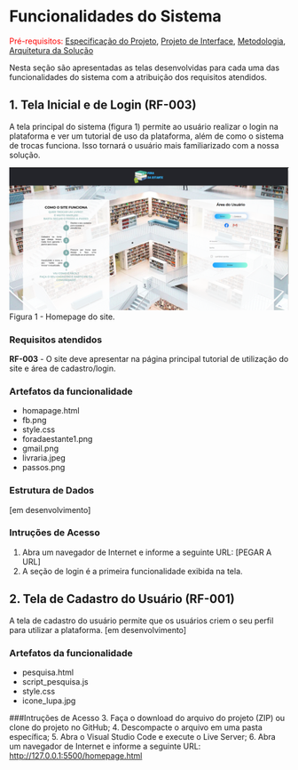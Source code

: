 # Funcionalidades do Sistema

<span style="color:red">Pré-requisitos: <a href="02-Especificação do Projeto.md"> Especificação do Projeto</a></span>, <a href="3-Projeto de Interface.md"> Projeto de Interface</a>, <a href="03-Metodologia.md"> Metodologia</a>, <a href="05-Arquitetura da Solução.md"> Arquitetura da Solução</a>

Nesta seção são apresentadas as telas desenvolvidas para cada uma das funcionalidades do sistema com a atribuição dos requisitos atendidos.

## 1.	Tela Inicial e de Login (RF-003)
A tela principal do sistema (figura 1) permite ao usuário realizar o login na plataforma e ver um tutorial de uso da plataforma, além de como o sistema de trocas funciona. Isso tornará o usuário mais familiarizado com a nossa solução.

![Exemplo de Homepage](img/homepagesite.png)
Figura 1 - Homepage do site.

### Requisitos atendidos
**RF-003** - O site deve apresentar na página principal tutorial de utilização do site e área de cadastro/login.

### Artefatos da funcionalidade
-	homapage.html
-	fb.png
-	style.css
-	foradaestante1.png
-	gmail.png
- livraria.jpeg
- passos.png

### Estrutura de Dados
[em desenvolvimento]

### Intruções de Acesso
1.	Abra um navegador de Internet e informe a seguinte URL: [PEGAR A URL]
2.	A seção de login é a primeira funcionalidade exibida na tela.

## 2.  Tela de Cadastro do Usuário (RF-001)
A tela de cadastro do usuário permite que os usuários criem o seu perfil para utilizar a plataforma.
[em desenvolvimento]

### Artefatos da funcionalidade
- pesquisa.html
- script_pesquisa.js
- style.css
- icone_lupa.jpg

###Intruções de Acesso 
3.	Faça o download do arquivo do projeto (ZIP) ou clone do projeto no GitHub;
4.	Descompacte o arquivo em uma pasta específica;
5.	Abra o Visual Studio Code e execute o Live Server;
6.	Abra um navegador de Internet e informe a seguinte URL: http://127.0.0.1:5500/homepage.html 


